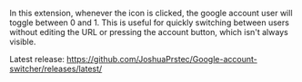 In this extension, whenever the icon is clicked, the google account user will toggle between 0 and 1. 
This is useful for quickly switching between users without editing the URL or pressing the account button, which isn't always visible.

Latest release: https://github.com/JoshuaPrstec/Google-account-switcher/releases/latest/
